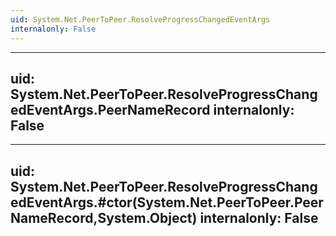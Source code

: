 ```yaml
---
uid: System.Net.PeerToPeer.ResolveProgressChangedEventArgs
internalonly: False
---
```


---
uid: System.Net.PeerToPeer.ResolveProgressChangedEventArgs.PeerNameRecord
internalonly: False
---

---
uid: System.Net.PeerToPeer.ResolveProgressChangedEventArgs.#ctor(System.Net.PeerToPeer.PeerNameRecord,System.Object)
internalonly: False
---

